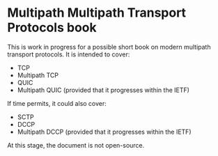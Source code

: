 Multipath Multipath Transport Protocols book
============================================


This is work in progress for a possible short book on modern multipath transport protocols. It is intended to cover:
- TCP
- Multipath TCP
- QUIC
- Multipath QUIC (provided that it progresses within the IETF)

If time permits, it could also cover:
- SCTP
- DCCP
- Multipath DCCP (provided that it progresses within the IETF)

At this stage, the document is not open-source.
